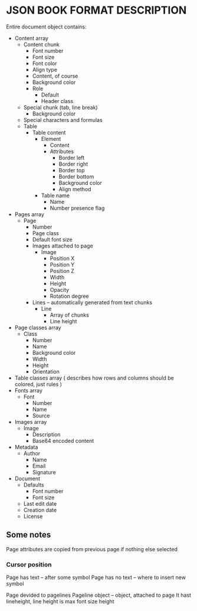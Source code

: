 # JSON BOOK FORMAT DESCRIPTION

Entire document object contains:
*	Content array
    *	Content chunk 
        *	Font number
        *	Font size
        *	Font color
        *	Align type
        *	Content, of course
        *	Background color
        *	Role
            *	Default
            *	Header class
    *	Special chunk (tab, line break)
        *	Background color
    *	Special characters and formulas
    *	Table
        *	Table content
            *	Element
                *	Content
                *	Attributes
                    *	Border left
                    *	Border right
                    *	Border top
                    *	Border bottom
                    *	Background color
                    *	Align method
             *	Table name
                  *	Name
                  *	Number presence flag
*	Pages array
    *	Page
        *	Number
        *	Page class
        *	Default font size
        *	Images attached to page
            *	Image
                *	Position X
                *	Position Y
                *	Position Z
                *	Width
                *	Height
                *	Opacity
                *	Rotation degree
        *	Lines – automatically generated from text chunks
            *	Line
                *	Array of chunks
                *	Line height
*	Page classes array
    *	Class
        *	Number
        *	Name
        *	Background color
        *	Width
        *	Height
        *	Orientation
*	Table classes array ( describes how rows and columns should be colored, just rules )
*	Fonts array
    *	Font
        *	Number 
        *	Name
        *	Source
*	Images array
    *	Image
        *	Description
        *	Base64 encoded content
*	Metadata
    *	Author
        *	Name
        *	Email
        *	Signature
*	Document
    *	Defaults
        *	Font number
        *	Font size
    *	Last edit date
    *	Creation date
    *	License 


## Some notes

Page attributes are copied from previous page if nothing else selected

### Cursor position
Page has text – after some symbol
Page has no text – where to insert new symbol

Page devided to pagelines
Pageline object – object, attached to page
It hast lineheight, line height is max font size height



